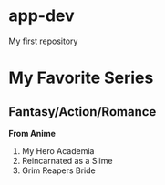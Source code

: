 # app-dev
My first repository
# My Favorite Series
## Fantasy/Action/Romance

**From Anime**
1. My Hero Academia
2. Reincarnated as a Slime
3. Grim Reapers Bride
